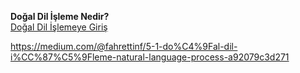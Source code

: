 **Doğal Dil İşleme Nedir?** <br>
[Doğal Dil İşlemeye Giriş](https://www.datasciencearth.com/dogal-dil-isleme-1-dogal-dil-islemeye-giris/)<br>


https://medium.com/@fahrettinf/5-1-do%C4%9Fal-dil-i%CC%87%C5%9Fleme-natural-language-process-a92079c3d271
